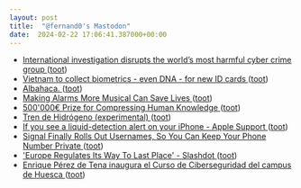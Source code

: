 ```yaml
---
layout: post
title:  "@fernand0's Mastodon"
date:  2024-02-22 17:06:41.387000+00:00
---
```

*  [International investigation disrupts the world’s most harmful cyber crime group ](https://www.nationalcrimeagency.gov.uk/news/nca-leads-international-investigation-targeting-worlds-most-harmful-ransomware-grou) ([toot](https://mastodon.social/@fernand0/111976225268154639))
*  [Vietnam to collect biometrics - even DNA - for new ID cards ](https://www.theregister.com/2024/02/20/vietnam_id_cards_dna) ([toot](https://mastodon.social/@fernand0/111976101207301264))
*  [Albahaca. ](https://avecesunafoto.wordpress.com/2024/02/22/albahaca-7) ([toot](https://mastodon.social/@fernand0/111976005526666318))
*  [Making Alarms More Musical Can Save Lives ](https://www.scientificamerican.com/article/making-alarms-more-musical-can-save-lives) ([toot](https://mastodon.social/@fernand0/111975763886072704))
*  [500'000€ Prize for Compressing Human Knowledge ](http://prize.hutter1.net) ([toot](https://mastodon.social/@fernand0/111975660428547264))
*  [Tren de Hidrógeno (experimental) ](https://www.flickr.com/photos/fernand0/53530748283) ([toot](https://mastodon.social/@fernand0/111975545817317803))
*  [If you see a liquid-detection alert on your iPhone - Apple Support ](https://support.apple.com/en-us/10264) ([toot](https://mastodon.social/@fernand0/111975095827431556))
*  [Signal Finally Rolls Out Usernames, So You Can Keep Your Phone Number Private ](https://www.wired.com/story/signal-launches-usersnames-phone-number-privacy) ([toot](https://mastodon.social/@fernand0/111974828440388578))
*  ['Europe Regulates Its Way To Last Place' - Slashdot ](https://slashdot.org/story/24/02/05/1443220/europe-regulates-its-way-to-last-plac) ([toot](https://mastodon.social/@fernand0/111974726282741593))
*  [Enrique Pérez de Tena inaugura el Curso de Ciberseguridad del campus de Huesca   ](https://www.unizar.es/actualidad/vernoticia_ng.php?id=81348) ([toot](https://mastodon.social/@fernand0/111974431120058859))
